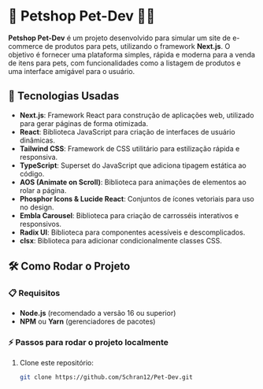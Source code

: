 # 🐾 **Petshop Pet-Dev** 🐶🐱

**Petshop Pet-Dev** é um projeto desenvolvido para simular um site de e-commerce de produtos para pets, utilizando o framework **Next.js**. O objetivo é fornecer uma plataforma simples, rápida e moderna para a venda de itens para pets, com funcionalidades como a listagem de produtos e uma interface amigável para o usuário.

## 🚀 Tecnologias Usadas

- **Next.js**: Framework React para construção de aplicações web, utilizado para gerar páginas de forma otimizada.
- **React**: Biblioteca JavaScript para criação de interfaces de usuário dinâmicas.
- **Tailwind CSS**: Framework de CSS utilitário para estilização rápida e responsiva.
- **TypeScript**: Superset do JavaScript que adiciona tipagem estática ao código.
- **AOS (Animate on Scroll)**: Biblioteca para animações de elementos ao rolar a página.
- **Phosphor Icons & Lucide React**: Conjuntos de ícones vetoriais para uso no design.
- **Embla Carousel**: Biblioteca para criação de carrosséis interativos e responsivos.
- **Radix UI**: Biblioteca para componentes acessíveis e descomplicados.
- **clsx**: Biblioteca para adicionar condicionalmente classes CSS.

## 🛠️ Como Rodar o Projeto

### 📋 Requisitos

- **Node.js** (recomendado a versão 16 ou superior)
- **NPM** ou **Yarn** (gerenciadores de pacotes)

### ⚡ Passos para rodar o projeto localmente

1. Clone este repositório:

   ```bash
   git clone https://github.com/Schran12/Pet-Dev.git
